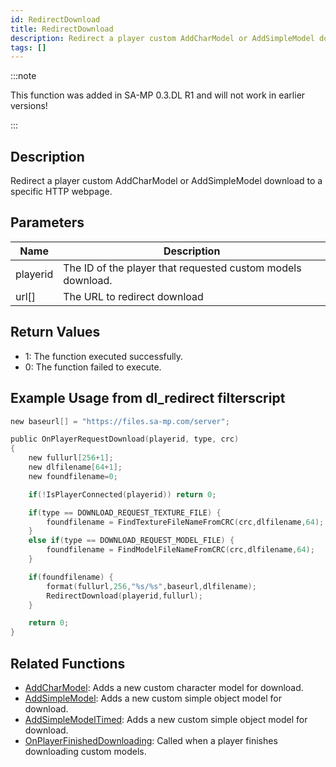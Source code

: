 ```yaml
---
id: RedirectDownload
title: RedirectDownload
description: Redirect a player custom AddCharModel or AddSimpleModel download to a specific HTTP webpage.
tags: []
---
```


:::note

This function was added in SA-MP 0.3.DL R1 and will not work in earlier versions!

:::

## Description

Redirect a player custom AddCharModel or AddSimpleModel download to a specific HTTP webpage.

## Parameters

|Name       |Description
|-          |-
|playerid   |The ID of the player that requested custom models download.
|url[]      |The URL to redirect download

## Return Values

* 1: The function executed successfully.
* 0: The function failed to execute.

## Example Usage from dl_redirect filterscript

```c
new baseurl[] = "https://files.sa-mp.com/server";

public OnPlayerRequestDownload(playerid, type, crc)
{
    new fullurl[256+1];
    new dlfilename[64+1];
    new foundfilename=0;

    if(!IsPlayerConnected(playerid)) return 0;

    if(type == DOWNLOAD_REQUEST_TEXTURE_FILE) {
        foundfilename = FindTextureFileNameFromCRC(crc,dlfilename,64);
    }
    else if(type == DOWNLOAD_REQUEST_MODEL_FILE) {
        foundfilename = FindModelFileNameFromCRC(crc,dlfilename,64);
    }

    if(foundfilename) {
        format(fullurl,256,"%s/%s",baseurl,dlfilename);
        RedirectDownload(playerid,fullurl);
    }

    return 0;
}
```

## Related Functions

* [AddCharModel](../functions/AddCharModel): Adds a new custom character model for download.
* [AddSimpleModel](../functions/AddSimpleModel): Adds a new custom simple object model for download.
* [AddSimpleModelTimed](../functions/AddSimpleModelTimed): Adds a new custom simple object model for download.
* [OnPlayerFinishedDownloading](../callbacks/OnPlayerFinishedDownloading): Called when a player finishes downloading custom models.
